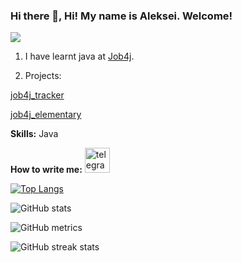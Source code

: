 ### Hi there 👋, Hi! My name is Aleksei. Welcome!
![](https://github.com/aleksLiss)
1. I have learnt java at [Job4j](https://job4j.ru).

2. Projects:

[job4j_tracker](https://github.com/aleksLiss/job4j_tracker)

[job4j_elementary](https://github.com/aleksLiss/job4j_elementary)
  
   
**Skills:** Java

**How to write me:** [<img src='https://cdn.jsdelivr.net/npm/simple-icons@3.0.1/icons/telegram.svg' alt='telegram' height='40'>](https://t.me/lex_usys)  

[![Top Langs](https://github-readme-stats.vercel.app/api/top-langs/?username=aleksLiss)](https://github.com/anuraghazra/github-readme-stats)

![GitHub stats](https://github-readme-stats.vercel.app/api?username=aleksLiss&show_icons=true)  

![GitHub metrics](https://metrics.lecoq.io/aleksLiss)  

![GitHub streak stats](https://streak-stats.demolab.com/?user=aleksLiss)  

